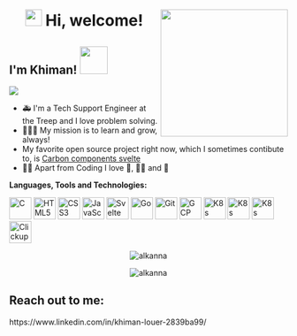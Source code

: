 <h1 align="center"><img src="https://emojis.slackmojis.com/emojis/images/1597320283/10003/catjam.gif?1597320283" width="30" /> Hi, welcome! 
<img align='right' src="https://media0.giphy.com/media/nm6266UyRc2EnfpAo8/giphy.gif" width="230">
<h2> I'm Khiman! <img src="https://media2.giphy.com/media/26FmQ6EOvLxp6cWyY/giphy.gif" width="50"></h2>
 
 ![](https://komarev.com/ghpvc/?username=alkanna)
 
- 🚑 I'm a Tech Support Engineer at the Treep and I love problem solving.
- 🏃🏻‍♀️ My mission is to learn and grow, always!
- My favorite open source project right now, which I sometimes contibute to, is [Carbon components svelte](https://github.com/carbon-design-system/carbon-components-svelte)
- ✌🏻 Apart from Coding I love 🚵, 🧗‍♂️ and 🎸</p>

 
 **Languages, Tools and Technologies:**
 
 
 <a href="https://en.wikipedia.org/wiki/C_(programming_language)" title="C"><img src="https://github.com/get-icon/geticon/raw/master/icons/c.svg" alt="C" width="40px"  height="40px"></a>
 <a href="https://www.w3.org/TR/html5/" title="HTML5"><img src="https://github.com/get-icon/geticon/raw/master/icons/html-5.svg" alt="HTML5" width="40px" height="40px"></a>
 <a href="https://www.w3.org/TR/CSS/" title="CSS3"><img src="https://github.com/get-icon/geticon/raw/master/icons/css-3.svg" alt="CSS3" width="40px" height="40px"></a>
 <a href="https://developer.mozilla.org/en-US/docs/Web/JavaScript" title="JavaScript"><img src="https://github.com/get-icon/geticon/raw/master/icons/javascript.svg"  alt="JavaScript" width="40px" height="40px"></a>
 <a href="https://svelte.dev" title="Svelte"><img src="https://github.com/get-icon/geticon/raw/master/icons/svelte-icon.svg"  alt="Svelte" width="40px" height="40px"></a>
 <a href="https://go.dev" title="Go"><img src="https://github.com/get-icon/geticon/raw/master/icons/go.svg"  alt="Go" width="40px" height="40px"></a>
 <a href="https://git-scm.com/" title="Git"><img src="https://github.com/get-icon/geticon/raw/master/icons/git-icon.svg" alt="Git" width="40px" height="40px"></a>
 <a href="https://cloud.google.com/" title="GCP"><img src="https://github.com/get-icon/geticon/raw/master/icons/google-cloud.svg" alt="GCP" width="40px" height="40px"></a>
 <a href="https://kubernetes.io" title="K8s"><img src="https://github.com/get-icon/geticon/raw/master/icons/kubernetes.svg" alt="K8s" width="40px" height="40px"></a>
 <a href="https://reactjs.org" title="React"><img src="https://github.com/get-icon/geticon/raw/master/icons/react.svg" alt="K8s" width="40px" height="40px"></a>
 <a href="https://spectrum.adobe.com/" title="Adobe spectrum"><img src="https://github.com/get-icon/geticon/raw/master/icons/adobe.svg" alt="K8s" width="40px" height="40px"></a>
 <a href="https://clickup.com" title="Clickup"><img src="https://clickup.com/landing/images/brand-assets/logo-symbol-color.svg" alt="Clickup" width="40px" height="40px"></a>



<p align="center"> <img align="center" src="https://github-readme-stats.vercel.app/api?username=alkanna&show_icons=true&theme=radical" alt="alkanna" /></p>

<p align="center"><img align="center" src="https://github-readme-streak-stats.herokuapp.com/?user=alkanna&show_icons=true&theme=tokyonight_duo" alt="alkanna" /></p>

<h2> Reach out to me: </h2>
https://www.linkedin.com/in/khiman-louer-2839ba99/
